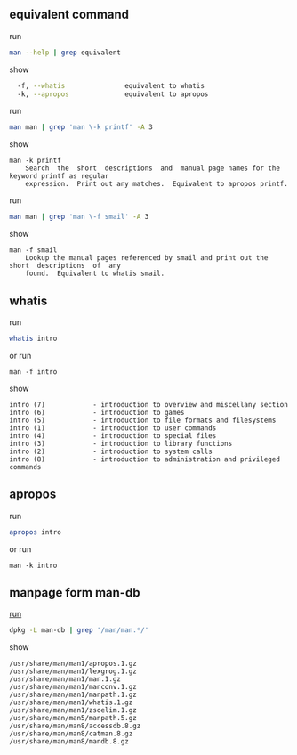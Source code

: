 

## equivalent command

run

``` sh
man --help | grep equivalent
```

show

``` sh
  -f, --whatis               equivalent to whatis
  -k, --apropos              equivalent to apropos
```


run

``` sh
man man | grep 'man \-k printf' -A 3
```

show

```
man -k printf
	Search  the  short  descriptions  and  manual page names for the keyword printf as regular
	expression.  Print out any matches.  Equivalent to apropos printf.
```


run

``` sh
man man | grep 'man \-f smail' -A 3
```

show

```
man -f smail
	Lookup the manual pages referenced by smail and print out the short  descriptions  of  any
	found.  Equivalent to whatis smail.

```


## whatis

run

``` sh
whatis intro
```

or run

```
man -f intro
```

show

```
intro (7)            - introduction to overview and miscellany section
intro (6)            - introduction to games
intro (5)            - introduction to file formats and filesystems
intro (1)            - introduction to user commands
intro (4)            - introduction to special files
intro (3)            - introduction to library functions
intro (2)            - introduction to system calls
intro (8)            - introduction to administration and privileged commands
```

## apropos

run

``` sh
apropos intro
```

or run

```
man -k intro
```


## manpage form man-db

[run](http://samwhelp.github.io/book-ubuntu-basic-skill/book/content/manual/how-to-find-out-manpages-by-a-package.html)

``` sh
dpkg -L man-db | grep '/man/man.*/'
```

show

```
/usr/share/man/man1/apropos.1.gz
/usr/share/man/man1/lexgrog.1.gz
/usr/share/man/man1/man.1.gz
/usr/share/man/man1/manconv.1.gz
/usr/share/man/man1/manpath.1.gz
/usr/share/man/man1/whatis.1.gz
/usr/share/man/man1/zsoelim.1.gz
/usr/share/man/man5/manpath.5.gz
/usr/share/man/man8/accessdb.8.gz
/usr/share/man/man8/catman.8.gz
/usr/share/man/man8/mandb.8.gz
```
